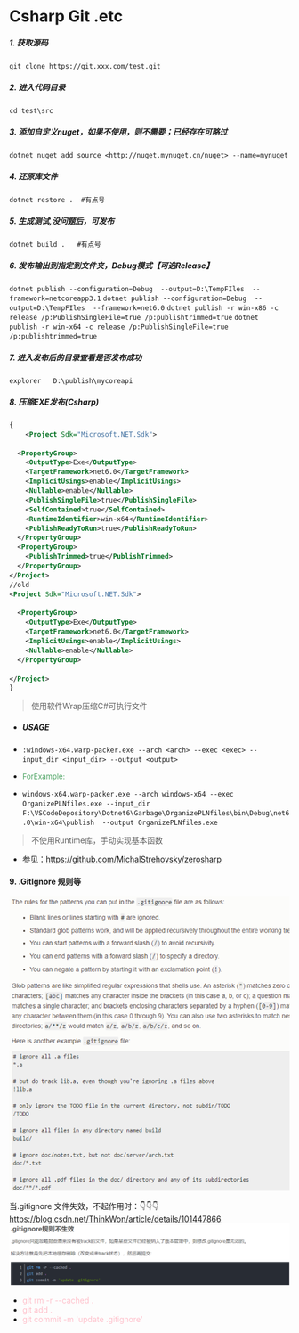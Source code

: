 # Csharp Git .etc

##### 1. 获取源码

`git clone https://git.xxx.com/test.git`

##### 2. 进入代码目录

`cd test\src`

##### 3. 添加自定义nuget，如果不使用，则不需要；已经存在可略过

`dotnet nuget add source <http://nuget.mynuget.cn/nuget> --name=mynuget`

##### 4. 还原库文件

`dotnet restore .  #有点号`

##### 5. 生成测试,没问题后，可发布

`dotnet build .   #有点号`

##### 6. 发布输出到指定到文件夹，Debug模式【可选Release】

`dotnet publish --configuration=Debug  --output=D:\TempFIles  --framework=netcoreapp3.1`
`dotnet publish --configuration=Debug  --output=D:\TempFIles  --framework=net6.0`
`dotnet publish -r win-x86 -c release /p:PublishSingleFile=true /p:publishtrimmed=true`
`dotnet publish -r win-x64 -c release /p:PublishSingleFile=true /p:publishtrimmed=true`

##### 7. 进入发布后的目录查看是否发布成功

`explorer   D:\publish\mycoreapi`

##### 8. 压缩EXE发布(Csharp)

```Xml
{
    <Project Sdk="Microsoft.NET.Sdk">

  <PropertyGroup>
    <OutputType>Exe</OutputType>
    <TargetFramework>net6.0</TargetFramework>
    <ImplicitUsings>enable</ImplicitUsings>
    <Nullable>enable</Nullable>
    <PublishSingleFile>true</PublishSingleFile>
    <SelfContained>true</SelfContained>
    <RuntimeIdentifier>win-x64</RuntimeIdentifier>
    <PublishReadyToRun>true</PublishReadyToRun>
  </PropertyGroup>
  <PropertyGroup>
    <PublishTrimmed>true</PublishTrimmed>
  </PropertyGroup>
</Project>
//old
<Project Sdk="Microsoft.NET.Sdk">

  <PropertyGroup>
    <OutputType>Exe</OutputType>
    <TargetFramework>net6.0</TargetFramework>
    <ImplicitUsings>enable</ImplicitUsings>
    <Nullable>enable</Nullable>
  </PropertyGroup>

</Project>
}
```

> 使用软件Wrap压缩C#可执行文件

- ##### USAGE

- `:windows-x64.warp-packer.exe --arch <arch> --exec <exec> --input_dir <input_dir> --output <output>`
- <font size=2 color=#4da463>ForExample:</font>
- `windows-x64.warp-packer.exe --arch windows-x64 --exec OrganizePLNfiles.exe --input_dir F:\VSCodeDepository\Dotnet6\Garbage\OrganizePLNfiles\bin\Debug\net6.0\win-x64\publish  --output OrganizePLNfiles.exe`

> 不使用Runtime库，手动实现基本函数

- 参见：<https://github.com/MichalStrehovsky/zerosharp>

#### 9. **.GitIgnore 规则等**

![gitIgnoreRules](/CSharpLearning/img/Csharppublish/E-2022-09-13-10-50-42.png)

 当.gitignore 文件失效，不起作用时：👇👇👇
<https://blog.csdn.net/ThinkWon/article/details/101447866>
![WorkAround](/CSharpLearning/img/Csharppublish/E-2022-09-13-10-56-02.png)

- <font color=Pink>  git rm -r --cached .</font>
- <font color=Pink>  git add .</font>
- <font color=Pink>git commit -m 'update .gitignore'</font>
